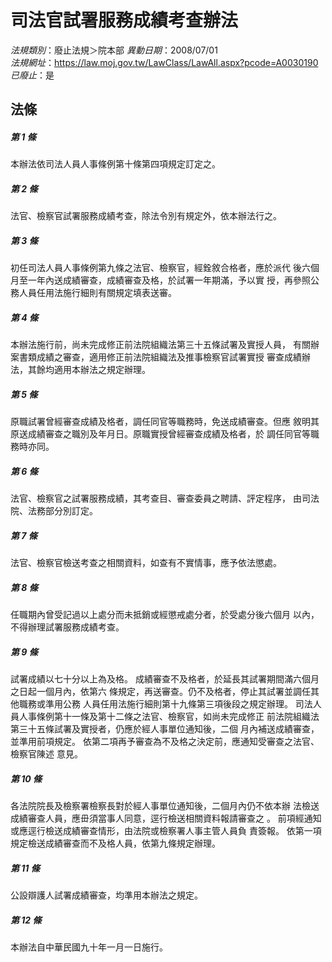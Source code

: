 # 司法官試署服務成績考查辦法

*法規類別*：廢止法規＞院本部
*異動日期*：2008/07/01  
*法規網址*：https://law.moj.gov.tw/LawClass/LawAll.aspx?pcode=A0030190
*已廢止*：是


## 法條
##### 第 1 條
本辦法依司法人員人事條例第十條第四項規定訂定之。

##### 第 2 條
法官、檢察官試署服務成績考查，除法令別有規定外，依本辦法行之。

##### 第 3 條
初任司法人員人事條例第九條之法官、檢察官，經銓敘合格者，應於派代
後六個月至一年內送成績審查，成績審查及格，於試署一年期滿，予以實
授，再參照公務人員任用法施行細則有關規定填表送審。

##### 第 4 條
本辦法施行前，尚未完成修正前法院組織法第三十五條試署及實授人員，
有關辦案書類成績之審查，適用修正前法院組織法及推事檢察官試署實授
審查成績辦法，其餘均適用本辦法之規定辦理。

##### 第 5 條
原職試署曾經審查成績及格者，調任同官等職務時，免送成績審查。但應
敘明其原送成績審查之職別及年月日。原職實授曾經審查成績及格者，於
調任同官等職務時亦同。

##### 第 6 條
法官、檢察官之試署服務成績，其考查目、審查委員之聘請、評定程序，
由司法院、法務部分別訂定。

##### 第 7 條
法官、檢察官檢送考查之相關資料，如查有不實情事，應予依法懲處。

##### 第 8 條
任職期內曾受記過以上處分而未抵銷或經懲戒處分者，於受處分後六個月
以內，不得辦理試署服務成績考查。

##### 第 9 條
試署成績以七十分以上為及格。
成績審查不及格者，於延長其試署期間滿六個月之日起一個月內，依第六
條規定，再送審查。仍不及格者，停止其試署並調任其他職務或準用公務
人員任用法施行細則第十九條第三項後段之規定辦理。
司法人員人事條例第十一條及第十二條之法官、檢察官，如尚未完成修正
前法院組織法第三十五條試署及實授者，仍應於經人事單位通知後，二個
月內補送成績審查，並準用前項規定。
依第二項再予審查為不及格之決定前，應通知受審查之法官、檢察官陳述
意見。


##### 第 10 條
各法院院長及檢察署檢察長對於經人事單位通知後，二個月內仍不依本辦
法檢送成績審查人員，應毌須當事人同意，逕行檢送相關資料報請審查之
。
前項經通知或應逕行檢送成績審查情形，由法院或檢察署人事主管人員負
責簽報。
依第一項規定檢送成績審查而不及格人員，依第九條規定辦理。

##### 第 11 條
公設辯護人試署成績審查，均準用本辦法之規定。

##### 第 12 條
本辦法自中華民國九十年一月一日施行。


